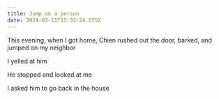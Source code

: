 ```yaml
---
title: Jump on a person
date: 2024-03-11T15:33:24.075Z
---
```


This evening, when I got home, Chien rushed out the door, barked, and jumped on my neighbor

I yelled at him

He stopped and looked at me

I asked him to go back in the house
